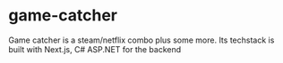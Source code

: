 # game-catcher
Game catcher is a steam/netflix combo plus some more. Its techstack is built with Next.js, C# ASP.NET for the backend 
